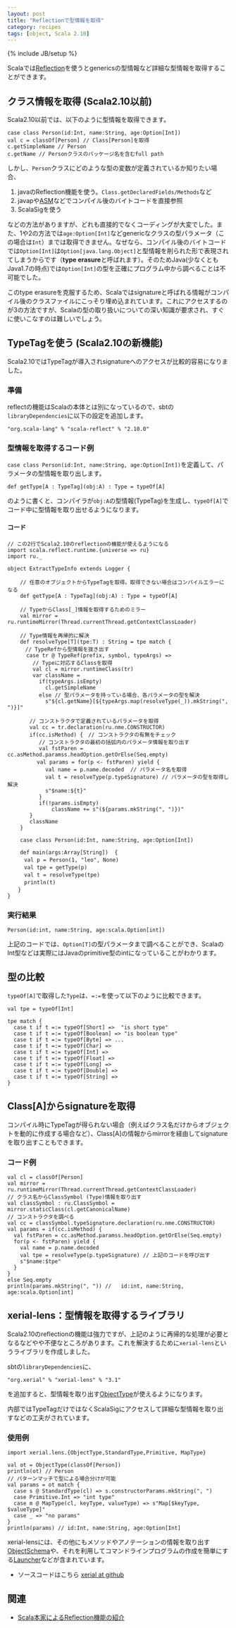 ```yaml
---
layout: post
title: "Reflectionで型情報を取得"
category: recipes
tags: [object, Scala 2.10]
---
```

{% include JB/setup %}

Scalaでは[Reflection](http://docs.scala-lang.org/overviews/reflection/overview.html)を使うとgenericsの型情報など詳細な型情報を取得することができます。

## クラス情報を取得 (Scala2.10以前)

Scala2.10以前では、以下のように型情報を取得できます。

	case class Person(id:Int, name:String, age:Option[Int])
	val c = classOf[Person] // Class[Person]を取得
	c.getSimpleName // Person
	c.getName // Personクラスのパッケージ名を含むfull path

しかし、`Person`クラスにどのような型の変数が定義されているか知りたい場合、

1. javaのReflection機能を使う。`Class.getDeclaredFields/Methods`など
1. javapや[ASM](http://asm.ow2.org/)などでコンパイル後のバイトコードを直接参照
1. ScalaSigを使う

などの方法がありますが、どれも直接的でなくコーディングが大変でした。また、1や2の方法では`age:Option[Int]`などgenericなクラスの型パラメータ（この場合は`Int`）までは取得できません。なぜなら、コンパイル後のバイトコードでは`Option[Int]`は`Option[java.lang.Object]`と型情報を削られた形で表現されてしまうからです（**type erasure**と呼ばれます）。そのためJava(少なくともJava1.7の時点)では`Option[Int]`の型を正確にプログラム中から調べることは不可能でした。

このtype erasureを克服するため、Scalaではsignatureと呼ばれる情報がコンパイル後のクラスファイルにこっそり埋め込まれています。これにアクセスするのが3の方法ですが、Scalaの型の取り扱いについての深い知識が要求され、すぐに使いこなすのは難しいでしょう。

## TypeTagを使う (Scala2.10の新機能)

Scala2.10ではTypeTagが導入されsignatureへのアクセスが比較的容易になりました。

### 準備

reflectの機能はScalaの本体とは別になっているので、sbtの`libraryDependencies`に以下の設定を追加します。

	"org.scala-lang" % "scala-reflect" % "2.10.0"

### 型情報を取得するコード例

`case class Person(id:Int, name:String, age:Option[Int])`を定義して、パラメータの型情報を取り出します。

	def getType[A : TypeTag](obj:A) : Type = typeOf[A]

のように書くと、コンパイラが`obj:A`の型情報(TypeTag)を生成し、`typeOf[A]`でコード中に型情報を取り出せるようになります。

#### コード
	// この2行でScala2.10のreflectionの機能が使えるようになる
	import scala.reflect.runtime.{universe => ru}
	import ru._

	object ExtractTypeInfo extends Logger {

		// 任意のオブジェクトからTypeTagを取得。取得できない場合はコンパイルエラーになる
		def getType[A : TypeTag](obj:A) : Type = typeOf[A]

        // TypeからClass[_]情報を取得するためのミラー
		val mirror = ru.runtimeMirror(Thread.currentThread.getContextClassLoader)

	    // Type情報を再帰的に解決
		def resolveType[T](tpe:T) : String = tpe match {
		　// TypeRefから型情報を抜き出す
          case tr @ TypeRef(prefix, symbol, typeArgs) => 
			// Typeに対応するClassを取得
            val cl = mirror.runtimeClass(tr)
            var className = 
              if(typeArgs.isEmpty) 
	            cl.getSimpleName
	          else // 型パラメータを持っている場合、各パラメータの型を解決
                s"${cl.getName}[${typeArgs.map(resolveType(_)).mkString(", ")}]"
    
           // コンストラクタで定義されているパラメータを取得
           val cc = tr.declaration(ru.nme.CONSTRUCTOR)
           if(cc.isMethod) {　// コンストラクタの有無をチェック
			  // コンストラクタの最初の括弧内のパラメータ情報を取り出す
              val fstParen = cc.asMethod.paramss.headOption.getOrElse(Seq.empty)
    	  　　val params = for(p <- fstParen) yield { 
    	        val name = p.name.decoded  // パラメータ名を取得
    	        val t = resolveType(p.typeSignature) // パラメータの型を取得し解決
    	        s"$name:${t}"
              } 
              if(!params.isEmpty)
                  className += s"(${params.mkString(", ")})"
           }
           className
        }
    
    	case class Person(id:Int, name:String, age:Option[Int])
	
    	def main(args:Array[String])  {
      　　val p = Person(1, "leo", None)
      　　val tpe = getType(p)
      　　val t = resolveType(tpe)
      　　println(t)
    　　}
	}
	
### 実行結果

	Person(id:int, name:String, age:scala.Option[int])

上記のコードでは、`Option[T]`の型パラメータまで調べることができ、ScalaのInt型などは実際にはJavaのprimitive型のintになっていることがわかります。

## 型の比較

`typeOf[A]`で取得した`Type`は、`=:=`を使って以下のように比較できます。

	val tpe = typeOf[Int]
	
	tpe match {
      case t if t =:= typeOf[Short] =>  "is short type"
      case t if t =:= typeOf[Boolean] => "is boolean type"
      case t if t =:= typeOf[Byte] => ...
      case t if t =:= typeOf[Char] => 
      case t if t =:= typeOf[Int] => 
      case t if t =:= typeOf[Float] => 
      case t if t =:= typeOf[Long] => 
      case t if t =:= typeOf[Double] => 
	  case t if t =:= typeOf[String] =>
    }

## Class[A]からsignatureを取得

コンパイル時にTypeTagが得られない場合（例えばクラス名だけからオブジェクトを動的に作成する場合など）、Class[A]の情報からmirrorを経由してsignatureを取り出すこともできます。

### コード例
	
	val cl = classOf[Person] 
	val mirror = ru.runtimeMirror(Thread.currentThread.getContextClassLoader)
	// クラス名からClassSymbol (Type)情報を取り出す
    val classSymbol : ru.ClassSymbol = mirror.staticClass(cl.getCanonicalName)
	// コンストラクタを調べる
    val cc = classSymbol.typeSignature.declaration(ru.nme.CONSTRUCTOR)
    val params = if(cc.isMethod) {
      val fstParen = cc.asMethod.paramss.headOption.getOrElse(Seq.empty)
      for(p <- fstParen) yield {
        val name = p.name.decoded
        val tpe = resolveType(p.typeSignature) // 上記のコードを呼び出す
		s"$name:$tpe"
      }
    } 
	else Seq.empty
	println(params.mkString(", ")) // 	id:int, name:String, age:scala.Option[int]


## xerial-lens：型情報を取得するライブラリ

Scala2.10のreflectionの機能は強力ですが、上記のように再帰的な処理が必要となるなどやや不便なところがあります。これを解決するために`xerial-lens`というライブラリを作成しました。

sbtの`libraryDependencies`に、

	"org.xerial" % "xerial-lens" % "3.1" 

を追加すると、型情報を取り出す[ObjectType](https://github.com/xerial/xerial/blob/develop/xerial-lens/src/main/scala/xerial/lens/ObjectType.scala)が使えるようになります。

内部ではTypeTagだけではなくScalaSigにアクセスして詳細な型情報を取り出すなどの工夫がされています。

### 使用例

	import xerial.lens.{ObjectType,StandardType,Primitive, MapType}

	val ot = ObjectType(classOf[Person])
	println(ot) // Person
	// パターンマッチで型による場合分けが可能
    val params = ot match { 
	  case s @ StandardType(cl) => s.constructorParams.mkString(", ")
      case Primitive.Int => "int type"
	  case m @ MapType(cl, keyType, valueType) => s"Map[$keyType, $valueType]"
	  case _ => "no params"
	}
	println(params) // id:Int, name:String, age:Option[Int]

xerial-lensには、その他にもメソッドやアノテーションの情報を取り出す[ObjectSchema](https://oss.sonatype.org/service/local/repositories/releases/archive/org/xerial/xerial-lens/3.1/xerial-lens-3.1-javadoc.jar/!/index.html#xerial.lens.ObjectSchema)や、それを利用してコマンドラインプログラムの作成を簡単にする[Launcher](https://oss.sonatype.org/service/local/repositories/releases/archive/org/xerial/xerial-lens/3.1/xerial-lens-3.1-javadoc.jar/!/index.html#xerial.lens.cui.Launcher)などが含まれています。

* ソースコードはこちら [xerial at github](https://github.com/xerial/xerial)


## 関連

* [Scala本家によるReflection機能の紹介](http://docs.scala-lang.org/overviews/reflection/overview.html)

